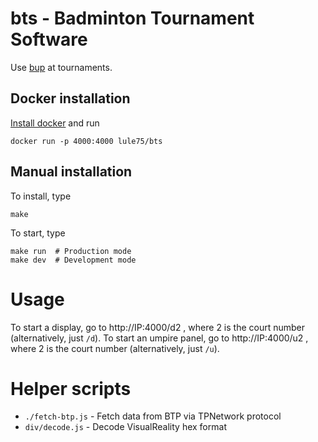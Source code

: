 bts - Badminton Tournament Software
==========

Use [bup](https://github.com/lule75/bup/) at tournaments.

## Docker installation

[Install docker](https://docs.docker.com/install/) and run

```
docker run -p 4000:4000 lule75/bts
```

## Manual installation

To install, type

    make

To start, type

	make run  # Production mode
	make dev  # Development mode

# Usage

To start a display, go to http://IP:4000/d2 , where 2 is the court number (alternatively, just `/d`).
To start an umpire panel, go to http://IP:4000/u2 , where 2 is the court number (alternatively, just `/u`).

# Helper scripts

- `./fetch-btp.js` - Fetch data from BTP via TPNetwork protocol
- `div/decode.js` - Decode VisualReality hex format
